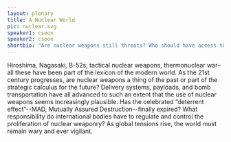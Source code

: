 ```yaml
---
layout: plenary
title: A Nuclear World
pic: nuclear.svg
speaker1: csoon
speaker2: csoon
shortbio: "Are nuclear weapons still threats? Who should have access to them? How do they impact foreign relations and power dynamics?"
---
```


Hiroshima, Nagasaki, B-52s, tactical nuclear weapons, thermonuclear war–all these have been part of the lexicon of the modern world. As the 21st century progresses, are nuclear weapons a thing of the past or part of the strategic calculus for the future? Delivery systems, payloads, and bomb transportation have all advanced to such an extent that the use of nuclear weapons seems increasingly plausible. Has the celebrated “deterrent effect”--MAD, Mutually Assured Destruction--finally expired? What responsibility do international bodies have to regulate and control the proliferation of nuclear weaponry? As global tensions rise, the world must remain wary and ever vigilant.
